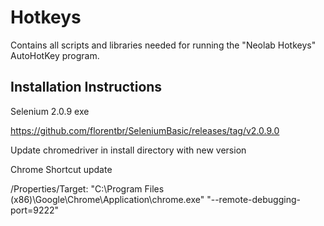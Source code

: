 # Hotkeys

Contains all scripts and libraries needed for running the "Neolab Hotkeys" AutoHotKey program. 

## Installation Instructions 

Selenium 2.0.9 exe

https://github.com/florentbr/SeleniumBasic/releases/tag/v2.0.9.0

Update chromedriver in install directory with new version

Chrome Shortcut update

/Properties/Target:   "C:\Program Files (x86)\Google\Chrome\Application\chrome.exe" "--remote-debugging-port=9222"
